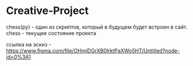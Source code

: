 # Creative-Project

chess(py) - один из скриптов, который в будущем будет встроен в сайт.
chess - текущее состояние проекта


ссылка на эскиз - https://www.figma.com/file/OHmjDGrXB0lrktPaXWo5HT/Untitled?node-id=0%3A1
